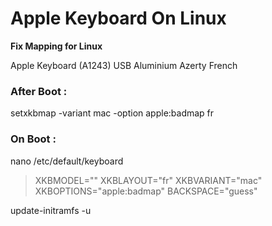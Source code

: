 # Apple Keyboard On Linux

**Fix Mapping for Linux**

Apple Keyboard (A1243) USB Aluminium
Azerty French

### After Boot :

setxkbmap -variant mac -option apple:badmap fr

### On Boot :

nano /etc/default/keyboard

> XKBMODEL=""
> XKBLAYOUT="fr"
> XKBVARIANT="mac"
> XKBOPTIONS="apple:badmap"
> BACKSPACE="guess"

update-initramfs -u
